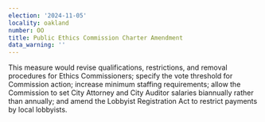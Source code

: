 ```yaml
---
election: '2024-11-05'
locality: oakland
number: OO
title: Public Ethics Commission Charter Amendment
data_warning: ''
---
```

This measure would revise qualifications, restrictions, and removal procedures for Ethics Commissioners; specify the vote threshold for Commission action; increase minimum staffing requirements; allow the Commission to set City Attorney and City Auditor salaries biannually rather than annually; and amend the Lobbyist Registration Act to restrict payments by local lobbyists.
